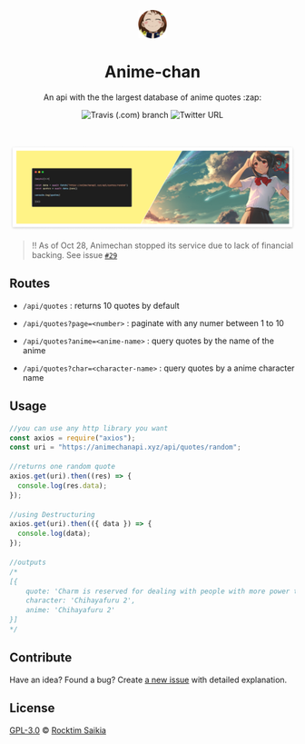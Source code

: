 <p align="center"><img src="/.github/logo.png" height="50px"></p>

<h1 align="center">Anime-chan</h1>
<p align="center">An api with the the largest database of anime quotes :zap:</p>

<p align="center">
<img alt="Travis (.com) branch" src="https://travis-ci.com/RocktimSaikia/anime-chan.svg?branch=production"/> 
<img alt="Twitter URL" src="https://img.shields.io/twitter/url?url=https%3A%2F%2Fanimechan.xyz"/>
</p><br/>

<p align="center"><img src="/.github/banner.png" alt="github-readme-template" border="0"></p>

> !! As of Oct 28, Animechan stopped its service due to lack of financial backing. See issue [`#29`](https://github.com/RocktimSaikia/anime-chan/issues/29)

## Routes

- `/api/quotes` : returns 10 quotes by default

- `/api/quotes?page=<number>` : paginate with any numer between 1 to 10
- `/api/quotes?anime=<anime-name>` : query quotes by the name of the anime
- `/api/quotes?char=<character-name>` : query quotes by a anime character name

## Usage

```js
//you can use any http library you want
const axios = require("axios");
const uri = "https://animechanapi.xyz/api/quotes/random";

//returns one random quote
axios.get(uri).then((res) => {
  console.log(res.data);
});

//using Destructuring
axios.get(uri).then(({ data }) => {
  console.log(data);
});

//outputs
/* 
[{
    quote: 'Charm is reserved for dealing with people with more power than you.',
    character: 'Chihayafuru 2',
    anime: 'Chihayafuru 2'
}]
*/
```

## Contribute

Have an idea? Found a bug? Create [a new issue](https://github.com/RocktimSaikia/anime-chan/issues) with detailed explanation.

## License

[GPL-3.0][license] © [Rocktim Saikia][website]

[license]: /license
[website]: https://rocktim.xyz
